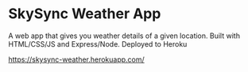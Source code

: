 <h1>SkySync Weather App</h1>

A web app that gives you weather details of a given location. Built with HTML/CSS/JS and Express/Node. Deployed to Heroku

https://skysync-weather.herokuapp.com/
